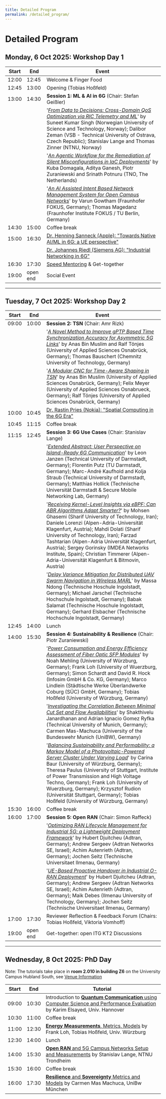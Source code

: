 ```yaml
---
title: Detailed Program
permalink: /detailed_program/
---
```


# Detailed Program

## Monday, 6 Oct 2025: Workshop Day 1

| Start       | End         | Event                            | 
| ----------- | ----------- | -----------------                |
| 12:00       | 12:45       | Welcome & Finger Food            |
| 12:45       | 13:00       | Opening (Tobias Hoßfeld)           |
| 13:00       | 14:30       | **Session 1: ML & AI in 6G** (Chair: Stefan Geißler)|          
| | | '[*From Data to Decisions: Cross-Domain QoS Optimization via RIC Telemetry and ML*](https://doi.org/10.25972/OPUS-42475)' by Suneet Kumar Singh (Norwegian University of Science and Technology, Norway); Dalibor Zeman (VSB - Technical University of Ostrava, Czech Republic); Stanislav Lange and Thomas Zinner (NTNU, Norway) | 
| | | '[*An Agentic Workflow for the Remediation of Silent Misconfigurations in IaC Deployments*](https://doi.org/10.25972/OPUS-42476)' by Kuba Domagala, Aditya Ganesh, Piotr Zuraniewski and Srinath Potnuru (TNO, The Netherlands) | 
| | | '[*An AI Assisted Intent Based Network Management System for Open Campus Networks*](https://doi.org/10.25972/OPUS-42469)' by Varun Gowtham (Fraunhofer FOKUS, Germany); Thomas Magedanz (Fraunhofer Institute FOKUS / TU Berlin, Germany) | 
| 14:30       | 15:00       | Coffee break                     |
| 15:00       | 16:30       | [Dr. Henning Sanneck (Apple): "Towards Native AI/ML in 6G: a UE perspective"](/WueWoWAS2025/program/)                    |
| | |  [Dr. Johannes Riedl (Siemens AG): "Industrial Networking in 6G"](/WueWoWAS2025/program/)        |
| 16:30       | 17:30       | [Speed Mentoring](/WueWoWAS2025/mentoring/)         & Get-together   |
| 19:00       | open end    | Social Event                     |

***

## Tuesday, 7 Oct 2025: Workshop Day 2

| Start       | End         | Event                  | 
| ----------- | ----------- | -----------------      |
| 09:00       | 10:00       | **Session 2: TSN**    (Chair: Amr Rizk)|
| | | '[*A Novel Method to Improve gPTP Based Time Synchronization Accuracy for Asymmetric 5G Links*](https://doi.org/10.25972/OPUS-42484)' by Anas Bin Muslim and Ralf Tönjes (University of Applied Sciences Osnabrück, Germany); Thomas Bauschert (Chemnitz University of Technology, Germany) | 
| | | '[*A Modular CNC for Time-Aware Shaping in TSN*](https://doi.org/10.25972/OPUS-42474)' by Anas Bin Muslim (University of Applied Sciences Osnabrück, Germany); Felix Meyer (University of Applied Sciences Osnabrueck, Germany); Ralf Tönjes (University of Applied Sciences Osnabrück, Germany) | 
| 10:00       | 10:45       | [Dr. Rastin Pries (Nokia): "Spatial Computing in the 6G Era"](/WueWoWAS2025/program/)           |
| 10:45       | 11:15       | Coffee break           |
| 11:15       | 12:45       | **Session 3:  6G Use Cases**  (Chair: Stanislav Lange)  |
| | | '[*Extended Abstract: User Perspective on Island-Ready 6G Communication*](https://doi.org/10.25972/OPUS-42464)' by Leon Janzen (Technical University of Darmstadt, Germany); Florentin Putz (TU Darmstadt, Germany); Marc-André Kaufhold and Kolja Straub (Technical University of Darmstadt, Germany); Matthias Hollick (Technische Universität Darmstadt & Secure Mobile Networking Lab, Germany) | 
| | | '[*Receiving Kernel-Level Insights via eBPF: Can ABR Algorithms Adapt Smarter?*](https://doi.org/10.25972/OPUS-42482)' by Mohsen Ghasemi (Sharif University of Technology, Iran); Daniele Lorenzi (Alpen-Adria-Universität Klagenfurt, Austria); Mahdi Dolati (Sharif University of Technology, Iran); Farzad Tashtarian (Alpen-Adria Universität Klagenfurt, Austria); Sergey Gorinsky (IMDEA Networks Institute, Spain); Christian Timmerer (Alpen-Adria-Universität Klagenfurt & Bitmovin, Austria) | 
| | | '[*Delay Variance Mitigation for Distributed UAV Swarm Navigation in Wireless MARL*](ttps://doi.org/10.25972/OPUS-42479)' by Massa Ndong (Technische Hoschule Ingolstadt, Germany); Michael Jarschel (Technische Hochschule Ingolstadt, Germany); Babak Salamat (Technische Hoschule Ingolstadt, Germany); Gerhard Elsbacher (Technische Hochschule Ingolstadt, Germany) | 
| 12:45       | 14:00       | Lunch                  |
| 14:00       | 15:30       | **Session 4: Sustainability & Resilience**  (Chair: Piotr Zuraniewski)   |
| | | '[*Power Consumption and Energy Efficiency Assessment of Fiber Optic SFP Modules*](https://doi.org/10.25972/OPUS-42470)' by Noah Mehling (University of Würzburg, Germany); Frank Loh (University of Wuerzburg, Germany); Simon Schardt and David R. Hock (Infosim GmbH & Co. KG, Germany); Marco Lindlein (Städtische Werke Überlandwerke Coburg (SÜC) GmbH, Germany); Tobias Hoßfeld (University of Würzburg, Germany) | 
| | | '[*Investigating the Correlation Between Minimal Cut Set and Flow Availabilities*](https://doi.org/10.25972/OPUS-42477)' by Shakthivelu Janardhanan and Adrian Ignacio Gomez Ryfka (Technical University of Munich, Germany); Carmen Mas-Machuca (University of the Bundeswehr Munich (UniBW), Germany) | 
| | | '[*Balancing Sustainability and Performability: a Markov Model of a Photovoltaic-Powered Server Cluster Under Varying Load*](https://doi.org/10.25972/OPUS-42473)' by Carina Baur (University of Würzburg, Germany); Theresa Paulus (University of Stuttgart, Institute of Power Transmission and High Voltage Techno, Germany); Frank Loh (University of Wuerzburg, Germany); Krzysztof Rudion (Universität Stuttgart, Germany); Tobias Hoßfeld (University of Würzburg, Germany) | 
| 15:30       | 16:00       | Coffee break           |
| 16:00       | 17:00       | **Session 5: Open RAN** (Chair: Simon Raffeck)  |
| | | '[*Optimizing RAN Lifecycle Management for Industrial 5G: a Lightweight Deployment Framework*](https://doi.org/10.25972/OPUS-42481)' by Hubert Djuitcheu (Adtran, Germany); Andrew Sergeev (Adtran Networks SE, Israel); Achim Autenrieth (Adtran, Germany); Jochen Seitz (Technische Universitaet Ilmenau, Germany) | 
| | | '[*UE-Based Proactive Handover in Industrial O-RAN Deployment*](https://doi.org/10.25972/OPUS-42480)' by Hubert Djuitcheu (Adtran, Germany); Andrew Sergeev (Adtran Networks SE, Israel); Achim Autenrieth (Adtran, Germany); Maik Debes (Ilmenau University of Technology, Germany); Jochen Seitz (Technische Universitaet Ilmenau, Germany) | 
| 17:00       | 17:30       | Reviewer Reflection & Feedback Forum  (Chairs: Tobias Hoßfeld, Viktoria Vomhoff)  |
| 19:00       | open end    | Get-together: open ITG KT2 Discussions    |

***

## Wednesday, 8 Oct 2025: PhD Day
Note: The tutorials take place in **room 2.010 in building Z6** on the University Campus Hubland South, see [Venue Information](/WueWoWAS2025/venue/)

| Start       | End         | Tutorial                  | 
| ----------- | ----------- | -----------------      |
| 09:00       | 10:30       |  Introduction to [**Quantum Communication** using Computer Science and Performance Evaluation](/WueWoWAS2025/phd_day/) by Karim Elsayed, Univ. Hannover|
| 10:30       | 11:00       | Coffee break           |
| 11:00       | 12:30       |  [**Energy Measurements**, Metrics, Models](/WueWoWAS2025/phd_day/) by Frank Loh, Tobias Hoßfeld, Univ. Würzburg |
| 12:30       | 14:00       | Lunch                  |
| 14:00       | 15:30       |  [**Open RAN** and 5G Campus Networks Setup and Measurements](/WueWoWAS2025/phd_day/) by Stanislav Lange, NTNU Trondheim |
| 15:30       | 16:00       | Coffee break           |
| 16:00       | 17:30       | [**Resilience** and **Sovereignty** Metrics and Models](/WueWoWAS2025/phd_day/) by Carmen Mas Machuca, UniBw München      |




